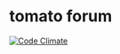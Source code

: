 tomato forum
============

[![Code Climate](https://codeclimate.com/github/Stram/tomato-forum/badges/gpa.svg)](https://codeclimate.com/github/Stram/tomato-forum)
